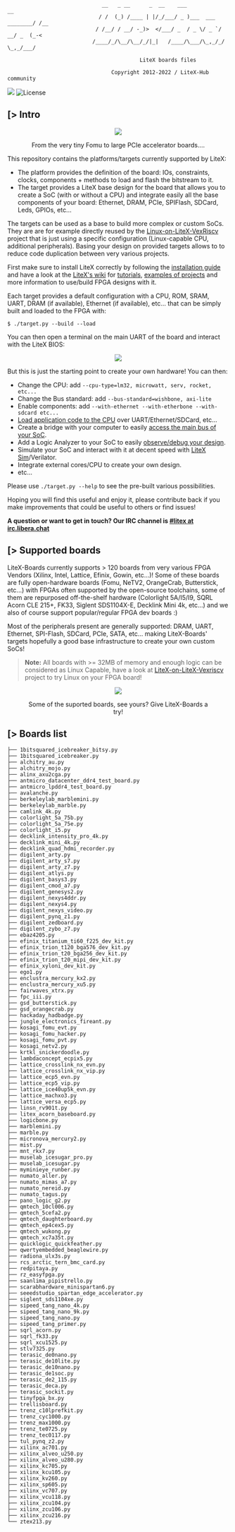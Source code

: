 
                                  __   _ __      _  __    ___                   __
                                 / /  (_) /____ | |/_/___/ _ )___  ___ ________/ /__
                                / /__/ / __/ -_)>  </___/ _  / _ \/ _ `/ __/ _  (_-<
                               /____/_/\__/\__/_/|_|   /____/\___/\_,_/_/  \_,_/___/

                                              LiteX boards files

                                     Copyright 2012-2022 / LiteX-Hub community

[![](https://github.com/litex-hub/litex-boards/workflows/ci/badge.svg)](https://github.com/litex-hub/litex-boards/actions) ![License](https://img.shields.io/badge/License-BSD%202--Clause-orange.svg)

[> Intro
--------
<figure>
<p align="center">
<img src="https://user-images.githubusercontent.com/1450143/88511626-73792100-cfe5-11ea-8d3e-dbeea6314e15.JPG">
</p>
<figcaption>
<p align="center">
From the very tiny Fomu to large PCIe accelerator boards....
</p>
</figcaption>
</figure>

This repository contains the platforms/targets currently supported by LiteX:

- The platform provides the definition of the board: IOs, constraints, clocks, components + methods to load and flash the bitstream to it.
- The target provides a LiteX base design for the board that allows you to create a SoC (with or without a CPU) and integrate easily all the base components of your board: Ethernet, DRAM, PCIe, SPIFlash, SDCard, Leds, GPIOs, etc...

The targets can be used as a base to build more complex or custom SoCs. They are are for example directly reused by the [Linux-on-LiteX-VexRiscv](https://github.com/litex-hub/linux-on-litex-vexriscv) project that is just using a specific configuration (Linux-capable CPU, additional peripherals). Basing your design on provided targets allows to to reduce code duplication between very various projects.

First make sure to install LiteX correctly by following the [installation guide](https://github.com/enjoy-digital/litex/wiki/Installation) and have a look at the [LiteX's wiki](https://github.com/enjoy-digital/litex/wiki) for [tutorials](https://github.com/enjoy-digital/litex/wiki/Tutorials-Resources),  [examples of projects](https://github.com/enjoy-digital/litex/wiki/Projects) and more information to use/build FPGA designs with it.

Each target provides a default configuration with a CPU, ROM, SRAM, UART, DRAM (if available), Ethernet (if available), etc... that can be simply built and loaded to the FPGA with:

    $ ./target.py --build --load

You can then open a terminal on the main UART of the board and interact with the LiteX BIOS:

<p align="center"><img src="https://raw.githubusercontent.com/enjoy-digital/litex/master/doc/bios_screenshot.png"></p>

But this is just the starting point to create your own hardware! You can then:

- Change the CPU: add `--cpu-type=lm32, microwatt, serv, rocket, etc... `
- Change the Bus standard: add `--bus-standard=wishbone, axi-lite`
- Enable components: add `--with-ethernet --with-etherbone --with-sdcard etc...`
- [Load application code to the CPU](https://github.com/enjoy-digital/litex/wiki/Load-Application-Code-To-CPU) over UART/Ethernet/SDCard, etc...
- Create a bridge with your computer to easily [access the main bus of your SoC](https://github.com/enjoy-digital/litex/wiki/Use-Host-Bridge-to-control-debug-a-SoC).
- Add a Logic Analyzer to your SoC to easily [observe/debug your design](https://github.com/enjoy-digital/litex/wiki/Use-LiteScope-To-Debug-A-SoC).
- Simulate your SoC and interact with it at decent speed with [LiteX Sim](https://github.com/enjoy-digital/litex/blob/master/litex/tools/litex_sim.py)/Verilator.
- Integrate external cores/CPU to create your own design.
- etc...

Please use `./target.py --help` to see the pre-built various possibilities.

Hoping you will find this useful and enjoy it, please contribute back if you make improvements that could be useful to others or find issues!

**A question or want to get in touch? Our IRC channel is [#litex at irc.libera.chat](https://web.libera.chat/#litex)**


[> Supported boards
-------------------

LiteX-Boards currently supports > 120 boards from very various FPGA Vendors (Xilinx, Intel, Lattice, Efinix, Gowin, etc...)!
Some of these boards are fully open-hardware boards (Fomu, NeTV2, OrangeCrab, Butterstick, etc...) with FPGAs often supported by the open-source toolchains, some of them are repurposed off-the-shelf hardware (Colorlight 5A/I5/I9, SQRL Acorn CLE 215+, FK33, Siglent SDS1104X-E, Decklink Mini 4k, etc...) and we also of course support popular/regular FPGA dev boards :)


Most of the peripherals present are generally supported: DRAM, UART, Ethernet, SPI-Flash, SDCard, PCIe, SATA, etc... making LiteX-Boards' targets hopefully a good base infrastructure to create your own custom SoCs!

> **Note:** All boards with >= 32MB of memory and enough logic can be considered as Linux Capable, have a look at [LiteX-on-LiteX-Vexriscv](https://github.com/litex-hub/linux-on-litex-vexriscv) project to try Linux on your FPGA board!


<figure>
<p align="center">
<img src="https://user-images.githubusercontent.com/1450143/156153536-297e2ff8-6ff5-4ec9-a497-b6fa90e26b46.png">
</p>
<figcaption>
<p align="center">
Some of the suported boards, see yours? Give LiteX-Boards a try!
</p>
</figcaption>
</figure>

[> Boards list
---------------
    ├── 1bitsquared_icebreaker_bitsy.py
    ├── 1bitsquared_icebreaker.py
    ├── alchitry_au.py
    ├── alchitry_mojo.py
    ├── alinx_axu2cga.py
    ├── antmicro_datacenter_ddr4_test_board.py
    ├── antmicro_lpddr4_test_board.py
    ├── avalanche.py
    ├── berkeleylab_marblemini.py
    ├── berkeleylab_marble.py
    ├── camlink_4k.py
    ├── colorlight_5a_75b.py
    ├── colorlight_5a_75e.py
    ├── colorlight_i5.py
    ├── decklink_intensity_pro_4k.py
    ├── decklink_mini_4k.py
    ├── decklink_quad_hdmi_recorder.py
    ├── digilent_arty.py
    ├── digilent_arty_s7.py
    ├── digilent_arty_z7.py
    ├── digilent_atlys.py
    ├── digilent_basys3.py
    ├── digilent_cmod_a7.py
    ├── digilent_genesys2.py
    ├── digilent_nexys4ddr.py
    ├── digilent_nexys4.py
    ├── digilent_nexys_video.py
    ├── digilent_pynq_z1.py
    ├── digilent_zedboard.py
    ├── digilent_zybo_z7.py
    ├── ebaz4205.py
    ├── efinix_titanium_ti60_f225_dev_kit.py
    ├── efinix_trion_t120_bga576_dev_kit.py
    ├── efinix_trion_t20_bga256_dev_kit.py
    ├── efinix_trion_t20_mipi_dev_kit.py
    ├── efinix_xyloni_dev_kit.py
    ├── ego1.py
    ├── enclustra_mercury_kx2.py
    ├── enclustra_mercury_xu5.py
    ├── fairwaves_xtrx.py
    ├── fpc_iii.py
    ├── gsd_butterstick.py
    ├── gsd_orangecrab.py
    ├── hackaday_hadbadge.py
    ├── jungle_electronics_fireant.py
    ├── kosagi_fomu_evt.py
    ├── kosagi_fomu_hacker.py
    ├── kosagi_fomu_pvt.py
    ├── kosagi_netv2.py
    ├── krtkl_snickerdoodle.py
    ├── lambdaconcept_ecpix5.py
    ├── lattice_crosslink_nx_evn.py
    ├── lattice_crosslink_nx_vip.py
    ├── lattice_ecp5_evn.py
    ├── lattice_ecp5_vip.py
    ├── lattice_ice40up5k_evn.py
    ├── lattice_machxo3.py
    ├── lattice_versa_ecp5.py
    ├── linsn_rv901t.py
    ├── litex_acorn_baseboard.py
    ├── logicbone.py
    ├── marblemini.py
    ├── marble.py
    ├── micronova_mercury2.py
    ├── mist.py
    ├── mnt_rkx7.py
    ├── muselab_icesugar_pro.py
    ├── muselab_icesugar.py
    ├── myminieye_runber.py
    ├── numato_aller.py
    ├── numato_mimas_a7.py
    ├── numato_nereid.py
    ├── numato_tagus.py
    ├── pano_logic_g2.py
    ├── qmtech_10cl006.py
    ├── qmtech_5cefa2.py
    ├── qmtech_daughterboard.py
    ├── qmtech_ep4cex5.py
    ├── qmtech_wukong.py
    ├── qmtech_xc7a35t.py
    ├── quicklogic_quickfeather.py
    ├── qwertyembedded_beaglewire.py
    ├── radiona_ulx3s.py
    ├── rcs_arctic_tern_bmc_card.py
    ├── redpitaya.py
    ├── rz_easyfpga.py
    ├── saanlima_pipistrello.py
    ├── scarabhardware_minispartan6.py
    ├── seeedstudio_spartan_edge_accelerator.py
    ├── siglent_sds1104xe.py
    ├── sipeed_tang_nano_4k.py
    ├── sipeed_tang_nano_9k.py
    ├── sipeed_tang_nano.py
    ├── sipeed_tang_primer.py
    ├── sqrl_acorn.py
    ├── sqrl_fk33.py
    ├── sqrl_xcu1525.py
    ├── stlv7325.py
    ├── terasic_de0nano.py
    ├── terasic_de10lite.py
    ├── terasic_de10nano.py
    ├── terasic_de1soc.py
    ├── terasic_de2_115.py
    ├── terasic_deca.py
    ├── terasic_sockit.py
    ├── tinyfpga_bx.py
    ├── trellisboard.py
    ├── trenz_c10lprefkit.py
    ├── trenz_cyc1000.py
    ├── trenz_max1000.py
    ├── trenz_te0725.py
    ├── trenz_tec0117.py
    ├── tul_pynq_z2.py
    ├── xilinx_ac701.py
    ├── xilinx_alveo_u250.py
    ├── xilinx_alveo_u280.py
    ├── xilinx_kc705.py
    ├── xilinx_kcu105.py
    ├── xilinx_kv260.py
    ├── xilinx_sp605.py
    ├── xilinx_vc707.py
    ├── xilinx_vcu118.py
    ├── xilinx_zcu104.py
    ├── xilinx_zcu106.py
    ├── xilinx_zcu216.py
    └── ztex213.py
